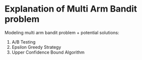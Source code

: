 # Explanation of Multi Arm Bandit problem

Modeling multi arm bandit problem + potential solutions:
1. A/B Testing
2. Epsilon Greedy Strategy
3. Upper Confidence Bound Algorithm
